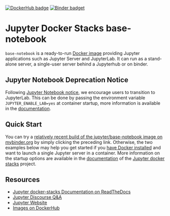 [![DockerHub badge](https://images.microbadger.com/badges/version/jupyter/base-notebook.svg)](https://microbadger.com/images/martinclaus/base-notebook "Recent tag/version of jupyter/base-notebook")
[![Binder badget](https://mybinder.org/badge_logo.svg)](https://mybinder.org/v2/gh/martinclaus/docker-stacks/master?filepath=README.ipynb "Launch a martinclaus/base-notebook container on mybinder.org")

# Jupyter Docker Stacks base-notebook

`base-notebook` is a ready-to-run [Docker image](https://hub.docker.com/u/martinclaus)
providing Jupyter applications such as Jupyter Server and JupyterLab. It can run as a
stand-alone server, a single-user server behind a Jupyterhub or on binder.

## Jupyter Notebook Deprecation Notice

Following [Jupyter Notebook notice](https://github.com/jupyter/notebook#notice), we encourage users to transition to JupyterLab.
This can be done by passing the environment variable `JUPYTER_ENABLE_LAB=yes` at container startup, 
more information is available in the [documentation](https://jupyter-docker-stacks.readthedocs.io/en/latest/using/common.html#docker-options).

## Quick Start

You can try a
[relatively recent build of the jupyter/base-notebook image on mybinder.org](https://mybinder.org/v2/gh/martinclaus/docker-stacks/master?filepath=README.ipynb)
by simply clicking the preceding link. Otherwise, the two examples below may help you get started if
you [have Docker installed](https://docs.docker.com/install/) and want to launch a single Jupyter server in a container.
More information on the startup options are available in the [documentation](https://jupyter-docker-stacks.readthedocs.io/en/latest/using/common.html#docker-options)
of the [Jupyter docker stacks](https://github.com/jupyter/docker-stacks) project.

## Resources

- [Jupyter docker-stacks Documentation on ReadTheDocs](http://jupyter-docker-stacks.readthedocs.io/)
- [Jupyter Discourse Q&A](https://discourse.jupyter.org/c/questions)
- [Jupyter Website](https://jupyter.org)
- [Images on DockerHub](https://hub.docker.com/u/martinclaus)
